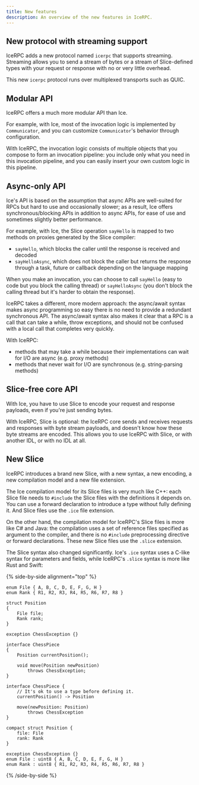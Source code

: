 ```yaml
---
title: New features
description: An overview of the new features in IceRPC.
---
```


## New protocol with streaming support

IceRPC adds a new protocol named `icerpc` that supports streaming. Streaming allows you to send a stream of bytes or
a stream of Slice-defined types with your request or response with no or very little overhead.

This new `icerpc` protocol runs over multiplexed transports such as QUIC.

## Modular API

IceRPC offers a much more modular API than Ice.

For example, with Ice, most of the invocation logic is implemented by `Communicator`, and you can customize
`Communicator`'s behavior through configuration.

With IceRPC, the invocation logic consists of multiple objects that you compose to form an invocation pipeline: you
include only what you need in this invocation pipeline, and you can easily insert your own custom logic in this
pipeline.

## Async-only API

Ice's API is based on the assumption that async APIs are well-suited for RPCs but hard to use and occasionally slower;
as a result, Ice offers synchronous/blocking APIs in addition to async APIs, for ease of use and sometimes slightly
better performance.

For example, with Ice, the Slice operation `sayHello` is mapped to two methods on proxies generated by the Slice
compiler:

- `sayHello`, which blocks the caller until the response is received and decoded
- `sayHelloAsync`, which does not block the caller but returns the response through a task, future or callback
 depending on the language mapping

When you make an invocation, you can choose to call `sayHello` (easy to code but you block the calling thread) or
`sayHelloAsync` (you don't block the calling thread but it's harder to obtain the response).

IceRPC takes a different, more modern approach: the async/await syntax makes async programming so easy there is no need
to provide a redundant synchronous API. The async/await syntax also makes it clear that a RPC is a call that can take a
while, throw exceptions, and should not be confused with a local call that completes very quickly.

With IceRPC:
- methods that may take a while because their implementations can wait for I/O are async (e.g. proxy methods)
- methods that never wait for I/O are synchronous (e.g. string-parsing methods)

## Slice-free core API

With Ice, you have to use Slice to encode your request and response payloads, even if you're just sending bytes.

With IceRPC, Slice is optional: the IceRPC core sends and receives requests and responses with byte stream payloads,
and doesn't know how these byte streams are encoded. This allows you to use IceRPC with Slice, or with another IDL, or
with no IDL at all.

## New Slice

IceRPC introduces a brand new Slice, with a new syntax, a new encoding, a new compilation model and a new file
extension.

The Ice compilation model for its Slice files is very much like C++: each Slice file needs to `#include` the Slice files
with the definitions it depends on. You can use a forward declaration to introduce a type without fully defining it. And
Slice files use the `.ice` file extension.

On the other hand, the compilation model for IceRPC's Slice files is more like C# and Java: the compilation uses a
set of reference files specified as argument to the compiler, and there is no `#include` preprocessing directive or
forward declarations. These new Slice files use the `.slice` extension.

The Slice syntax also changed significantly. Ice's `.ice` syntax uses a C-like syntax for parameters and fields, while
IceRPC's `.slice` syntax is more like Rust and Swift:

{% side-by-side alignment="top" %}

```slice {% title="Slice definitions (.ice syntax)" %}
enum File { A, B, C, D, E, F, G, H }
enum Rank { R1, R2, R3, R4, R5, R6, R7, R8 }

struct Position
{
    File file;
    Rank rank;
}

exception ChessException {}

interface ChessPiece
{
    Position currentPosition();

    void move(Position newPosition)
        throws ChessException;
}
```

```slice {% title="Slice definitions (new .slice syntax)" %}
interface ChessPiece {
    // It's ok to use a type before defining it.
    currentPosition() -> Position

    move(newPosition: Position)
        throws ChessException
}

compact struct Position {
    file: File
    rank: Rank
}

exception ChessException {}
enum File : uint8 { A, B, C, D, E, F, G, H }
enum Rank : uint8 { R1, R2, R3, R4, R5, R6, R7, R8 }
```

{% /side-by-side %}
